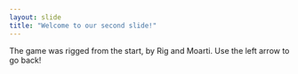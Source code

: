 ```yaml
---
layout: slide
title: "Welcome to our second slide!"
---
```

The game was rigged from the start, by Rig and Moarti.
Use the left arrow to go back!
